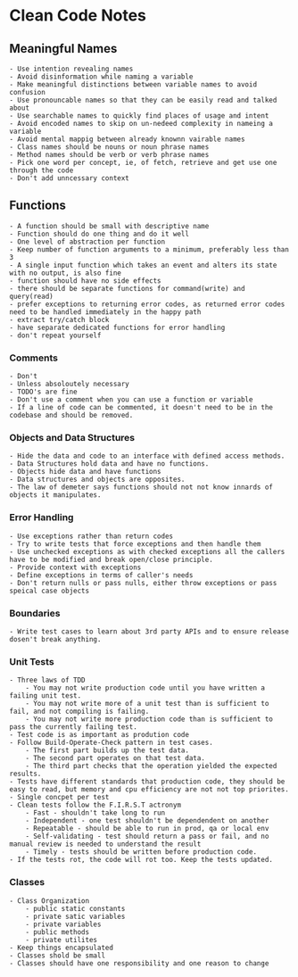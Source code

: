 # Clean Code Notes

## Meaningful Names
    - Use intention revealing names 
    - Avoid disinformation while naming a variable
    - Make meaningful distinctions between variable names to avoid confusion
    - Use pronouncable names so that they can be easily read and talked about
    - Use searchable names to quickly find places of usage and intent
    - Avoid encoded names to skip on un-nedeed complexity in nameing a variable
    - Avoid mental mappig between already knownn vairable names
    - Class names should be nouns or noun phrase names
    - Method names should be verb or verb phrase names
    - Pick one word per concept, ie, of fetch, retrieve and get use one through the code
    - Don't add unncessary context

## Functions
    - A function should be small with descriptive name
    - Function should do one thing and do it well
    - One level of abstraction per function
    - Keep number of function arguments to a minimum, preferably less than 3
    - A single input function which takes an event and alters its state with no output, is also fine
    - function should have no side effects
    - there should be separate functions for command(write) and query(read)
    - prefer exceptions to returning error codes, as returned error codes need to be handled immediately in the happy path
    - extract try/catch block
    - have separate dedicated functions for error handling
    - don't repeat yourself

### Comments
    - Don't
    - Unless absoloutely necessary
    - TODO's are fine
    - Don't use a comment when you can use a function or variable
    - If a line of code can be commented, it doesn't need to be in the codebase and should be removed.
    

### Objects and Data Structures
    - Hide the data and code to an interface with defined access methods.
    - Data Structures hold data and have no functions. 
    - Objects hide data and have functions
    - Data structures and objects are opposites.
    - The law of demeter says functions should not not know innards of objects it manipulates.

### Error Handling
    - Use exceptions rather than return codes
    - Try to write tests that force exceptions and then handle them
    - Use unchecked exceptions as with checked exceptions all the callers have to be modified and break open/close principle.
    - Provide context with exceptions
    - Define exceptions in terms of caller's needs
    - Don't return nulls or pass nulls, either throw exceptions or pass speical case objects
    
### Boundaries
    - Write test cases to learn about 3rd party APIs and to ensure release dosen't break anything.
    
### Unit Tests
    - Three laws of TDD
        - You may not write production code until you have written a failing unit test.
        - You may not write more of a unit test than is sufficient to fail, and not compiling is failing.
        - You may not write more production code than is sufficient to pass the currently failing test. 
    - Test code is as important as prodution code
    - Follow Build-Operate-Check pattern in test cases.
        - The first part builds up the test data.
        - The second part operates on that test data.
        - The third part checks that the operation yielded the expected results.
    - Tests have different standards that production code, they should be easy to read, but memory and cpu efficiency are not not top priorites.
    - Single concpet per test
    - Clean tests follow the F.I.R.S.T actronym
        - Fast - shouldn't take long to run
        - Independent - one test shouldn't be dependendent on another
        - Repeatable - should be able to run in prod, qa or local env 
        - Self-validating - test should return a pass or fail, and no manual review is needed to understand the result 
        - Timely - tests should be written before production code.
    - If the tests rot, the code will rot too. Keep the tests updated.

### Classes
    - Class Organization
        - public static constants
        - private satic variables
        - private variables
        - public methods
        - private utilites
    - Keep things encapsulated
    - Classes shold be small
    - Classes should have one responsibility and one reason to change


